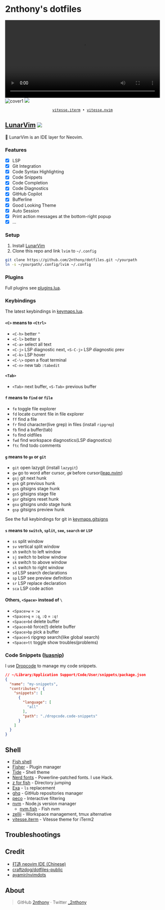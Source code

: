 # 2nthony's dotfiles

<video src="https://user-images.githubusercontent.com/19513289/219951812-42953edf-2ab2-43d9-91fa-7bb546c3006c.mp4" width="100%"></video>
![cover1](https://cdn.jsdelivr.net/gh/2nthony/statics@main/uPic/Xnip2022-08-11_10-37-20y0XQlQ.jpg)
![](https://cdn.jsdelivr.net/gh/2nthony/statics@main/uPic/Xnip2023-01-18_20-41-19mxUvCj.jpg)

<p align="center">
  <sub>
    <samp>
      <a href="https://github.com/2nthony/vitesse.iterm">vitesse.iterm</a> •
      <a href="https://github.com/2nthony/vitesse.nvim">vitesse.nvim</a>
    </samp>
  </sub>
</p>

## [LunarVim](https://lunarvim.org) ![](https://img.shields.io/badge/-0.8.x-29BC9B)

🌙 LunarVim is an IDE layer for Neovim.

### Features

- [x] LSP
- [x] Git Integration
- [x] Code Syntax Highlighting
- [x] Code Snippets
- [x] Code Completion
- [x] Code Diagnostics
- [x] GitHub Copilot
- [x] Bufferline
- [x] Good Looking Theme
- [x] Auto Session
- [x] Print action messages at the bottom-right popup
- [x] ...

### Setup

1. Install [LunarVim](https://www.lunarvim.org/docs/installation)
2. Clone this repo and link `lvim` to `~/.config`

```bash
git clone https://github.com/2nthony/dotfiles.git ~/yourpath
ln -s ~/yourpath/.config/lvim ~/.config
```

### Plugins

Full plugins see [plugins.lua](.config/lvim/lua/2nthony/plugins.lua).

### Keybindings

The latest keybindings in [keymaps.lua](.config/lvim/lua/2nthony/keymaps.lua).

#### `<C>` means to `<Ctrl>`

- `<C-h>` better `^`
- `<C-l>` better `$`
- `<C-a>` select all text
- `<C-j>` LSP diagnostic next, `<S-C-j>` LSP diagnostic prev
- `<C-k>` LSP hover
- `<C-\>` open a float terminal
- `<C-n>` new tab `:tabedit`

#### `<Tab>`

- `<Tab>` next buffer, `<S-Tab>` previous buffer

#### `f` means to `find` or `file`

- `fe` toggle file explorer
- `fd` locate current file in file explorer
- `ff` find a file
- `fr` find character(live grep) in files (install `ripgrep`)
- `fb` find a buffer(tab)
- `fo` find oldfiles
- `fwd` find workspace diagnostics(LSP diagnostics)
- `ftc` find todo comments

#### `g` means to `go` or `git`

- `git` open lazygit (install `lazygit`)
- `gw` go to word after cursor, `gW` before cursor([leap.nvim](https://github.com/ggandor/leap.nvim))
- `gsj` git next hunk
- `gsk` git previous hunk
- `gss` gitsigns stage hunk
- `gsS` gitsigns stage file
- `gsr` gitsigns reset hunk
- `gsu` gitsigns undo stage hunk
- `gsp` gitsigns preview hunk

See the full keybindings for git in [keymaps.gitsigns](.config/lvim/keymaps.lua)

#### `s` means to `switch`, `split`, `see`, `search` or `LSP`

- `ss` split window
- `sv` vertical split window
- `sh` switch to left window
- `sj` switch to below window
- `sk` switch to above window
- `sl` switch to right window
- `sd` LSP search declarations
- `sp` LSP see preview definition
- `sr` LSP replace declaration
- `sca` LSP code action

#### Others, `<Space>` instead of `\`

- `<Space>w` = `:w`
- `<Space>q` = `:q`, `:Q` = `:q!`
- `<Space>bd` delete buffer
- `<Space>bD` force(!) delete buffer
- `<Space>bp` pick a buffer
- `<Space>S` ripgrep search(like global search)
- `<Space>tt` toggle show troubles(problems)

### Code Snippets ([luasnip](https://github.com/L3MON4D3/LuaSnip))

I use [Dropcode](https://github.com/egoist/dropcode) to manage my code snippets.

```json
// ~/Library/Application Support/Code/User/snippets/package.json
{
  "name": "my-snippets",
  "contributes": {
    "snippets": [
      {
        "language": [
          "all"
        ],
        "path": "./dropcode.code-snippets"
      }
    ]
  }
}
```

## Shell

- [Fish shell](https://fishshell.com/)
- [Fisher](https://github.com/jorgebucaran/fisher) - Plugin manager
- [Tide](https://github.com/IlanCosman/tide) - Shell theme
- [Nerd fonts](https://github.com/ryanoasis/nerd-fonts) - Powerline-patched fonts. I use Hack.
- [z for fish](https://github.com/jethrokuan/z) - Directory jumping
- [Exa](https://the.exa.website/) - `ls` replacement
- [ghq](https://github.com/2nthony/ghq) - GitHub repositories manager
- [peco](https://github.com/peco/peco) - Interactive filtering
- [nvm](https://github.com/nvm-sh/nvm) - Node.js version manager
  - [nvm.fish](https://github.com/jorgebucaran/nvm.fish) - Fish nvm
- [zellij](https://github.com/zellij-org/zellij) - Workspace management, tmux alternative
- [vitesse.iterm](https://github.com/2nthony/vitesse.iterm) - Vitesse theme for iTerm2

## Troubleshootings

<!-- ### `<C-S-*>` key not working -->
<!-- iTerm2: `Preferences` -> `Profiles` -> `Keys` -> `Left Option Key: Meta/Esc+` -->

<!-- Details from: https://github.com/zellij-org/zellij/issues/265#issuecomment-823703039 -->

## Credit

- [打造 neovim IDE (Chinese)](https://www.bilibili.com/video/BV1WY411P736/?spm_id_from=333.788)
- [craftzdog/dotfiles-public](https://github.com/craftzdog/dotfiles-public)
- [ayamir/nvimdots](https://github.com/ayamir/nvimdots)

## About

> GitHub [2nthony](https://github.com/2nthony) · Twitter [\_2nthony](https://twitter.com/_2nthony)

